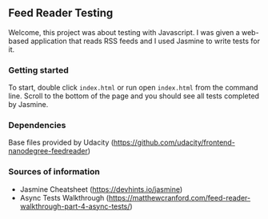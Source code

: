 ## Feed Reader Testing
Welcome, this project was about testing with Javascript. I was given a web-based application that reads RSS feeds and I used Jasmine to write tests for it.

### Getting started
To start, double click `index.html` or run open `index.html` from the command line. Scroll to the bottom of the page and you should see all tests completed by Jasmine.

### Dependencies
Base files provided by Udacity (https://github.com/udacity/frontend-nanodegree-feedreader)

### Sources of information
- Jasmine Cheatsheet (https://devhints.io/jasmine)
- Async Tests Walkthrough (https://matthewcranford.com/feed-reader-walkthrough-part-4-async-tests/)
